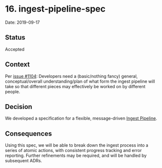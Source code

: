 # 16. ingest-pipeline-spec

Date: 2019-09-17

## Status

Accepted

## Context

Per [issue #1104](https://github.com/nulib/next-generation-repository/issues/1104): Developers need a (basic/nothing fancy) general, conceptual/overall understanding/plan of what form the ingest pipeline will take so that different pieces may effectively be worked on by different people.

## Decision

We developed a specification for a flexible, message-driven [Ingest Pipeline](../specs/ingest_pipeline.md).

## Consequences

Using this spec, we will be able to break down the ingest process into a series of atomic actions, with consistent progress tracking and error reporting. Further refinements may be required, and will be handled by subsequent ADRs.
